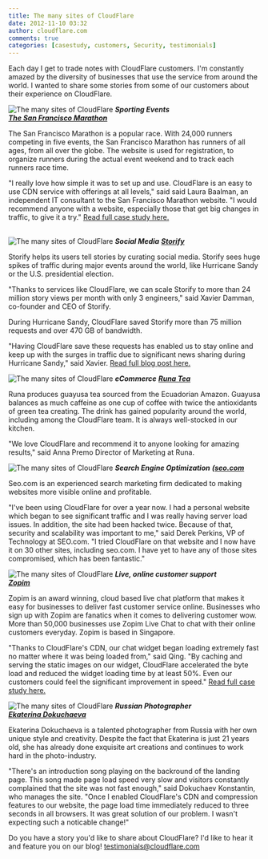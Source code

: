 ```yaml
---
title: The many sites of CloudFlare
date: 2012-11-10 03:32
author: cloudflare.com
comments: true
categories: [casestudy, customers, Security, testimonials]
---
```

<p>Each day I get to trade notes with CloudFlare customers. I'm constantly
amazed by the diversity of businesses that use the service from around
the world. I wanted to share some stories from some of our customers
about their experience on CloudFlare.</p>
<p><img alt="The many sites of CloudFlare" src="/static/images/SFMLogo_Tilt_lowres_2.jpg.scaled500.jpg" title="The many sites of CloudFlare" />
<strong><em>Sporting Events</em></strong><br />
<strong><em><a href="http://www.thesfmarathon.com/">The San Francisco Marathon</a></em></strong></p>
<p>The San Francisco Marathon is a popular race. With 24,000 runners
competing in five events, the San Francisco Marathon has runners of all
ages, from all over the globe. The website is used for registration, to
organize runners during the actual event weekend and to track each
runners race time.</p>
<p>"I really love how simple it was to set up and use. CloudFlare is an
easy to use CDN service with offerings at all levels," said said Laura
Baalman, an independent IT consultant to the San Francisco Marathon
website. "I would recommend anyone with a website, especially those that
get big changes in traffic, to give it a try." <a href="https://www.cloudflare.com/case-studies/case-study-sfm">Read full case study here.</a></p>
<p><a href="https://www.cloudflare.com/case-studies/case-study-sfm"></a><br />
<img alt="The many sites of CloudFlare" src="/static/images/imgres.jpeg.scaled500.jpg" title="The many sites of CloudFlare" />
<strong><em>Social Media</em></strong>
<strong><em><a href="http://storify.com/">Storify </a></em></strong></p>
<p>Storify helps its users tell stories by curating social media. Storify
sees huge spikes of traffic during major events around the world, like
Hurricane Sandy or the U.S. presidential election. </p>
<p>"Thanks to services like CloudFlare, we can scale Storify to more than
24 million story views per month with only 3 engineers," said Xavier
Damman, co-founder and CEO of Storify.</p>
<p>During Hurricane Sandy, CloudFlare saved Storify more than 75 million
requests and over 470 GB of bandwidth.</p>
<p>"Having CloudFlare save these requests has enabled us to stay online and
keep up with the surges in traffic due to significant news sharing
during Hurricane Sandy," said Xavier. <a href="http://storify.com/storifydev/storify-weathers-superstorm-sandy">Read full blog post here.</a></p>
<p><img alt="The many sites of
CloudFlare" src="/static/images/imgres-1.jpeg.scaled500.jpg" title="The many sites of CloudFlare" />
<strong><em>eCommerce</em></strong>
<strong><em><a href="http://www.runa.org/">Runa Tea</a></em></strong></p>
<p>Runa produces guayusa tea sourced from the Ecuadorian Amazon. Guayusa
balances as much caffeine as one cup of coffee with twice the
antioxidants of green tea creating. The drink has gained popularity
around the world, including among the CloudFlare team. It is always
well-stocked in our kitchen.</p>
<p>"We love CloudFlare and recommend it to anyone looking for amazing
results," said Anna Premo Director of Marketing at Runa.</p>
<p><img alt="The many sites of CloudFlare" src="/static/images/imgres-2.jpeg.scaled500.jpg" title="The many sites of CloudFlare" />
<strong><em>Search Engine Optimization</em></strong>
<strong><em>(<a href="http://www.seo.com/">seo.com</a></em></strong></p>
<p>Seo.com is an experienced search marketing firm dedicated to making
websites more visible online and profitable.</p>
<p>"I've been using CloudFlare for over a year now. I had a personal
website which began to see significant traffic and I was really having
server load issues. In addition, the site had been hacked twice. Because
of that, security and scalability was important to me," said Derek
Perkins, VP of Technology at SEO.com. "I tried CloudFlare on that
website and I now have it on 30 other sites, including seo.com. I have
yet to have any of those sites compromised, which has been fantastic."</p>
<p><img alt="The many sites of CloudFlare" src="/static/images/imgres-3.jpeg.scaled500.jpg" title="The many sites of CloudFlare" />
<strong><em>Live, online customer support</em></strong><br />
<strong><em><a href="https://www.zopim.com/">Zopim</a></em></strong></p>
<p>Zopim is an award winning, cloud based live chat platform that makes it
easy for businesses to deliver fast customer service online. Businesses
who sign up with Zopim are fanatics when it comes to delivering customer
wow. More than 50,000 businesses use Zopim Live Chat to chat with their
online customers everyday. Zopim is based in Singapore.</p>
<p>"Thanks to CloudFlare's CDN, our chat widget began loading extremely
fast no matter where it was being loaded from," said Qing. "By caching
and serving the static images on our widget, CloudFlare accelerated the
byte load and reduced the widget loading time by at least 50%. Even our
customers could feel the significant improvement in speed." <a href="https://www.cloudflare.com/case-studies/case-study-zopim">Read full case study here.</a></p>
<p><img alt="The many sites of CloudFlare" src="/static/images/Screen_shot_2012-11-09_at_11.08.58_AM.png.scaled500.png" title="The many sites of CloudFlare" />
<strong><em>Russian Photographer</em></strong><br />
<strong><em><a href="http://www.dokuchaeva.com">Ekaterina Dokuchaeva</a></em></strong></p>
<p>Ekaterina Dokuchaeva is a talented photographer from Russia with her own
unique style and creativity. Despite the fact that Ekaterina is just 21
years old, she has already done exquisite art creations and continues to
work hard in the photo-industry.</p>
<p>"There's an introduction song playing on the backround of the landing
page. This song made page load speed very slow and visitors constantly
complained that the site was not fast enough," said Dokuchaev
Konstantin, who manages the site. "Once I enabled CloudFlare's CDN and
compression features to our website, the page load time immediately
reduced to three seconds in all browsers. It was great solution of our
problem. I wasn't expecting such a noticable change!"</p>
<p>Do you have a story you'd like to share about CloudFlare? I'd like to
hear it and feature you on our blog! <a href="mailto:testimonials@cloudflare.com">testimonials@cloudflare.com</a></p>
